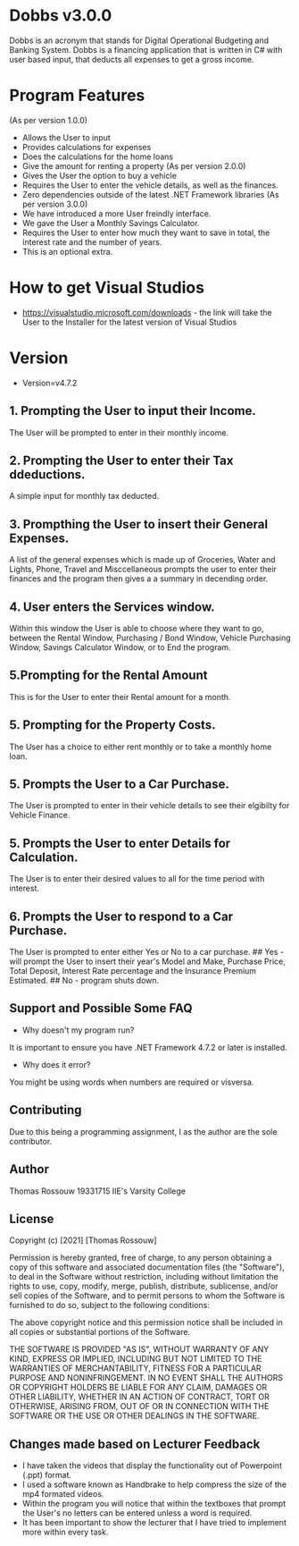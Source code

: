 # Dobbs v3.0.0 

  Dobbs is an acronym that stands for Digital Operational Budgeting and Banking System.
  Dobbs is a financing application that is written in C# with user based input, that deducts all expenses to get a gross income. 

# Program Features 
(As per version 1.0.0)
 * Allows the User to input
 * Provides calculations for expenses
 * Does the calculations for the home loans 
 * Give the amount for renting a property 
(As per version 2.0.0)
 * Gives the User the option to buy a vehicle 
 * Requires the User to enter the vehicle details, as well as the finances.
 * Zero dependencies outside of the latest .NET Framework libraries 
(As per version 3.0.0) 
 * We have introduced a more User freindly interface.
 * We gave the User a Monthly Savings Calculator.
 * Requires the User to enter how much they want to save in total, the interest rate and the number of years. 
 * This is an optional extra. 

# How to get Visual Studios 
 * https://visualstudio.microsoft.com/downloads - the link will take the User to the Installer for the latest version of Visual Studios 

# Version  
 * Version=v4.7.2
  
## 1. Prompting the User to input their Income.
The User will be prompted to enter in their monthly income. 

## 2. Prompting the User to enter their Tax ddeductions.
A simple input for monthly tax deducted.

## 3. Prompthing the User to insert their General Expenses. 
A list of the general expenses which is made up of Groceries, Water and Lights, Phone, Travel and Misccellaneous prompts the user to enter their finances and the program then gives a a summary in decending order.  

## 4. User enters the Services window. 
Within this window the User is able to choose where they want to go, between the Rental Window, Purchasing / Bond Window, Vehicle Purchasing Window, Savings Calculator Window, or to End the program.

## 5.Prompting for the Rental Amount
This is for the User to enter their Rental amount for a month.

## 5. Prompting for the Property Costs. 
The User has a choice to either rent monthly or to take a monthly home loan.

## 5. Prompts the User to  a Car Purchase. 
The User is prompted to enter in their vehicle details to see their elgibilty for Vehicle Finance.

## 5. Prompts the User to enter Details for Calculation.
The User is to enter their desired values to all for the time period with interest.

## 6. Prompts the User to respond to a Car Purchase. 
The User is prompted to enter either Yes or No to a car purchase. 
	## Yes - will prompt the User to insert their year's Model and Make, Purchase Price, Total Deposit, Interest Rate percentage and the Insurance Premium Estimated. 
	## No - program shuts down.

## Support and Possible Some FAQ

* Why doesn't my program run? 

It is important to ensure you have .NET Framework 4.7.2 or later is installed. 

* Why does it error?

You might be using words when numbers are required or visversa. 

## Contributing 
Due to this being a programming assignment, I as the author are the sole contributor. 

## Author 
Thomas Rossouw
19331715 
IIE's Varsity College   

## License 

Copyright (c) [2021] [Thomas Rossouw]

Permission is hereby granted, free of charge, to any person obtaining a copy
of this software and associated documentation files (the "Software"), to deal
in the Software without restriction, including without limitation the rights
to use, copy, modify, merge, publish, distribute, sublicense, and/or sell
copies of the Software, and to permit persons to whom the Software is
furnished to do so, subject to the following conditions:

The above copyright notice and this permission notice shall be included in all
copies or substantial portions of the Software.

THE SOFTWARE IS PROVIDED "AS IS", WITHOUT WARRANTY OF ANY KIND, EXPRESS OR
IMPLIED, INCLUDING BUT NOT LIMITED TO THE WARRANTIES OF MERCHANTABILITY,
FITNESS FOR A PARTICULAR PURPOSE AND NONINFRINGEMENT. IN NO EVENT SHALL THE
AUTHORS OR COPYRIGHT HOLDERS BE LIABLE FOR ANY CLAIM, DAMAGES OR OTHER
LIABILITY, WHETHER IN AN ACTION OF CONTRACT, TORT OR OTHERWISE, ARISING FROM,
OUT OF OR IN CONNECTION WITH THE SOFTWARE OR THE USE OR OTHER DEALINGS IN THE
SOFTWARE. 

## Changes made based on Lecturer Feedback

 * I have taken the videos that display the functionality out of Powerpoint (.ppt) format.
 * I used a software known as Handbrake to help compress the size of the mp4 formated videos. 
 * Within the program you will notice that within the textboxes that prompt the User's no letters can be entered unless a word is required.
 * It has been important to show the lecturer that I have tried to implement more within every task. 
